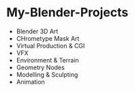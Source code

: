 # My-Blender-Projects
- Blender 3D Art
- CHrometype Mask Art
- Virtual Production & CGI
- VFX
- Environment & Terrain
- Geometry Nodes
- Modelling & Sculpting
- Animation
